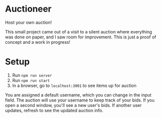 # Auctioneer
Host your own auction!

This small project came out of a visit to a silent auction where everything was done on paper, and I saw room for improvement. This is just a proof of concept and a work in progress!

# Setup
1. Run `npm run server`
2. Run `npm run start`
3. In a browser, go to `localhost:3001` to see items up for auction

You are assigned a default username, which you can change in the input field. The auction will use your username to keep track of your bids. If you open a second window, you'll see a new user's bids. If another user updates, refresh to see the updated auction info.
